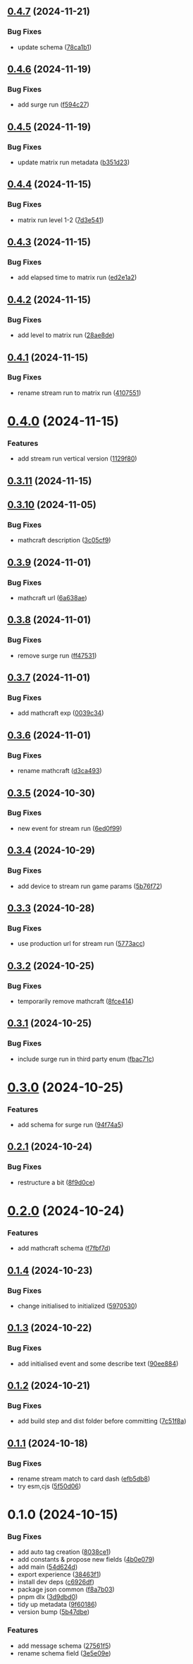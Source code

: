 ## [0.4.7](https://github.com/stream-dev-41/stream-cimu-games-integration/compare/v0.4.6...v0.4.7) (2024-11-21)


### Bug Fixes

* update schema ([78ca1b1](https://github.com/stream-dev-41/stream-cimu-games-integration/commit/78ca1b1aa9dc3320b44aab473697528ef2d61346))



## [0.4.6](https://github.com/stream-dev-41/stream-cimu-games-integration/compare/v0.4.5...v0.4.6) (2024-11-19)


### Bug Fixes

* add surge run ([f594c27](https://github.com/stream-dev-41/stream-cimu-games-integration/commit/f594c27b4194a0fa54d06165a99627e888b9c707))



## [0.4.5](https://github.com/stream-dev-41/stream-cimu-games-integration/compare/v0.4.4...v0.4.5) (2024-11-19)


### Bug Fixes

* update matrix run metadata ([b351d23](https://github.com/stream-dev-41/stream-cimu-games-integration/commit/b351d2373399d5f69c67a7c5c3ae3390d2ca56e3))



## [0.4.4](https://github.com/stream-dev-41/stream-cimu-games-integration/compare/v0.4.3...v0.4.4) (2024-11-15)


### Bug Fixes

* matrix run level 1-2 ([7d3e541](https://github.com/stream-dev-41/stream-cimu-games-integration/commit/7d3e541accf21333efe569cc91220e73b2d593cd))



## [0.4.3](https://github.com/stream-dev-41/stream-cimu-games-integration/compare/v0.4.2...v0.4.3) (2024-11-15)


### Bug Fixes

* add elapsed time to matrix run ([ed2e1a2](https://github.com/stream-dev-41/stream-cimu-games-integration/commit/ed2e1a2b803faa0408caed673c8623447e0c3795))



## [0.4.2](https://github.com/stream-dev-41/stream-cimu-games-integration/compare/v0.4.1...v0.4.2) (2024-11-15)


### Bug Fixes

* add level to matrix run ([28ae8de](https://github.com/stream-dev-41/stream-cimu-games-integration/commit/28ae8dea21229a4beec1deb3da009bbc633b9511))



## [0.4.1](https://github.com/stream-dev-41/stream-cimu-games-integration/compare/v0.4.0...v0.4.1) (2024-11-15)


### Bug Fixes

* rename stream run to matrix run ([4107551](https://github.com/stream-dev-41/stream-cimu-games-integration/commit/41075512700e1c374d1920ef3b911c524d98dbe7))



# [0.4.0](https://github.com/stream-dev-41/stream-cimu-games-integration/compare/v0.3.11...v0.4.0) (2024-11-15)


### Features

* add stream run vertical version ([1129f80](https://github.com/stream-dev-41/stream-cimu-games-integration/commit/1129f80e21b5ae8a752ed98246cad16cda373773))



## [0.3.11](https://github.com/stream-dev-41/stream-cimu-games-integration/compare/v0.3.10...v0.3.11) (2024-11-15)



## [0.3.10](https://github.com/stream-dev-41/stream-cimu-games-integration/compare/v0.3.9...v0.3.10) (2024-11-05)


### Bug Fixes

* mathcraft description ([3c05cf9](https://github.com/stream-dev-41/stream-cimu-games-integration/commit/3c05cf9b40cf82acc2590a69d96c858fdab60a75))



## [0.3.9](https://github.com/stream-dev-41/stream-cimu-games-integration/compare/v0.3.8...v0.3.9) (2024-11-01)


### Bug Fixes

* mathcraft url ([6a638ae](https://github.com/stream-dev-41/stream-cimu-games-integration/commit/6a638aef71d6b92f13ce97038bfccfbae8eade44))



## [0.3.8](https://github.com/stream-dev-41/stream-cimu-games-integration/compare/v0.3.7...v0.3.8) (2024-11-01)


### Bug Fixes

* remove surge run ([ff47531](https://github.com/stream-dev-41/stream-cimu-games-integration/commit/ff47531517341f6cfb5bb9238b56200d98b4d5f6))



## [0.3.7](https://github.com/stream-dev-41/stream-cimu-games-integration/compare/v0.3.6...v0.3.7) (2024-11-01)


### Bug Fixes

* add mathcraft exp ([0039c34](https://github.com/stream-dev-41/stream-cimu-games-integration/commit/0039c34b736b93ab830a7b34d04f7bbdf7360625))



## [0.3.6](https://github.com/stream-dev-41/stream-cimu-games-integration/compare/v0.3.5...v0.3.6) (2024-11-01)


### Bug Fixes

* rename mathcraft ([d3ca493](https://github.com/stream-dev-41/stream-cimu-games-integration/commit/d3ca49351ba5f05b72378d0ec308f38d94a7c2bb))



## [0.3.5](https://github.com/stream-dev-41/stream-cimu-games-integration/compare/v0.3.4...v0.3.5) (2024-10-30)


### Bug Fixes

* new event for stream run ([6ed0f99](https://github.com/stream-dev-41/stream-cimu-games-integration/commit/6ed0f9978157a31fd5a7aa505956cebb0d14ec7f))



## [0.3.4](https://github.com/stream-dev-41/stream-cimu-games-integration/compare/v0.3.3...v0.3.4) (2024-10-29)


### Bug Fixes

* add device to stream run game params ([5b76f72](https://github.com/stream-dev-41/stream-cimu-games-integration/commit/5b76f7287b912c272759e1dad2b928d28411c336))



## [0.3.3](https://github.com/stream-dev-41/stream-cimu-games-integration/compare/v0.3.2...v0.3.3) (2024-10-28)


### Bug Fixes

* use production url for stream run ([5773acc](https://github.com/stream-dev-41/stream-cimu-games-integration/commit/5773acccee6ea0bd233f1816a8988df43c27a5e3))



## [0.3.2](https://github.com/stream-dev-41/stream-cimu-games-integration/compare/v0.3.1...v0.3.2) (2024-10-25)


### Bug Fixes

* temporarily remove mathcraft ([8fce414](https://github.com/stream-dev-41/stream-cimu-games-integration/commit/8fce4140af3686ce188ab44ceddcda67f639dcda))



## [0.3.1](https://github.com/stream-dev-41/stream-cimu-games-integration/compare/v0.3.0...v0.3.1) (2024-10-25)


### Bug Fixes

* include surge run in third party enum ([fbac71c](https://github.com/stream-dev-41/stream-cimu-games-integration/commit/fbac71c0c52aee1d3f576909ad36948ef300f0d0))



# [0.3.0](https://github.com/stream-dev-41/stream-cimu-games-integration/compare/v0.2.1...v0.3.0) (2024-10-25)


### Features

* add schema for surge run ([94f74a5](https://github.com/stream-dev-41/stream-cimu-games-integration/commit/94f74a53c7b2105e3f66008db3a29b28f063bd8a))



## [0.2.1](https://github.com/stream-dev-41/stream-cimu-games-integration/compare/v0.2.0...v0.2.1) (2024-10-24)


### Bug Fixes

* restructure a bit ([8f9d0ce](https://github.com/stream-dev-41/stream-cimu-games-integration/commit/8f9d0ce23f8c957b09200906622578af59950cf9))



# [0.2.0](https://github.com/stream-dev-41/stream-cimu-games-integration/compare/v0.1.4...v0.2.0) (2024-10-24)


### Features

* add mathcraft schema ([f7fbf7d](https://github.com/stream-dev-41/stream-cimu-games-integration/commit/f7fbf7d4b38a02ed66090a4bf4eba2d336aaf6b9))



## [0.1.4](https://github.com/stream-dev-41/stream-cimu-games-integration/compare/v0.1.3...v0.1.4) (2024-10-23)


### Bug Fixes

* change initialised to initialized ([5970530](https://github.com/stream-dev-41/stream-cimu-games-integration/commit/5970530a1ef34de245fe61a7b393ec5c3083c574))



## [0.1.3](https://github.com/stream-dev-41/stream-cimu-games-integration/compare/v0.1.2...v0.1.3) (2024-10-22)


### Bug Fixes

* add initialised event and some describe text ([90ee884](https://github.com/stream-dev-41/stream-cimu-games-integration/commit/90ee884ccf71bc6df099c96de82eca2d80616a5a))



## [0.1.2](https://github.com/stream-dev-41/stream-cimu-games-integration/compare/v0.1.1...v0.1.2) (2024-10-21)


### Bug Fixes

* add build step and dist folder before committing ([7c51f8a](https://github.com/stream-dev-41/stream-cimu-games-integration/commit/7c51f8a88665d6d96e2a0947d3132378ddd6a7ef))



## [0.1.1](https://github.com/stream-dev-41/stream-cimu-games-integration/compare/v0.1.0...v0.1.1) (2024-10-18)


### Bug Fixes

* rename stream match to card dash ([efb5db8](https://github.com/stream-dev-41/stream-cimu-games-integration/commit/efb5db8bdacfd3fac231c0e54ff56dda1b7f3a68))
* try esm,cjs ([5f50d06](https://github.com/stream-dev-41/stream-cimu-games-integration/commit/5f50d0624fe7db6dde46550bbbd90a634a7c27cc))



# 0.1.0 (2024-10-15)


### Bug Fixes

* add auto tag creation ([8038ce1](https://github.com/stream-dev-41/stream-cimu-games-integration/commit/8038ce13fcd255db672cf4c3294c4f3fdbd856a9))
* add constants & propose new fields ([4b0e079](https://github.com/stream-dev-41/stream-cimu-games-integration/commit/4b0e079d573508981ed62795691201150b39301d))
* add main ([54d624d](https://github.com/stream-dev-41/stream-cimu-games-integration/commit/54d624dd6adc12c3da1e156fc9bc7dc51a0f799c))
* export experience ([38463f1](https://github.com/stream-dev-41/stream-cimu-games-integration/commit/38463f13c69d85353fa7be90cc9fe0a45a13dbbb))
* install dev deps ([c6926df](https://github.com/stream-dev-41/stream-cimu-games-integration/commit/c6926df6d45fd768aa31c9ec9d065e85c546816f))
* package json common ([f8a7b03](https://github.com/stream-dev-41/stream-cimu-games-integration/commit/f8a7b036710619de75a4f207674b983230035fff))
* pnpm dlx ([3d9dbd0](https://github.com/stream-dev-41/stream-cimu-games-integration/commit/3d9dbd05838ac10440e137b6e73dcb917f4f288b))
* tidy up metadata ([9f60186](https://github.com/stream-dev-41/stream-cimu-games-integration/commit/9f60186098c67baee791b55a71938aac24ad03ab))
* version bump ([5b47dbe](https://github.com/stream-dev-41/stream-cimu-games-integration/commit/5b47dbe7034826ea15003133b7b9c2021e876078))


### Features

* add message schema ([27561f5](https://github.com/stream-dev-41/stream-cimu-games-integration/commit/27561f5b2399ae37f4923b3a37f9fe5b9773c0fc))
* rename schema field ([3e5e09e](https://github.com/stream-dev-41/stream-cimu-games-integration/commit/3e5e09e9299d276ed051ec227f6df041e9cf59f9))



